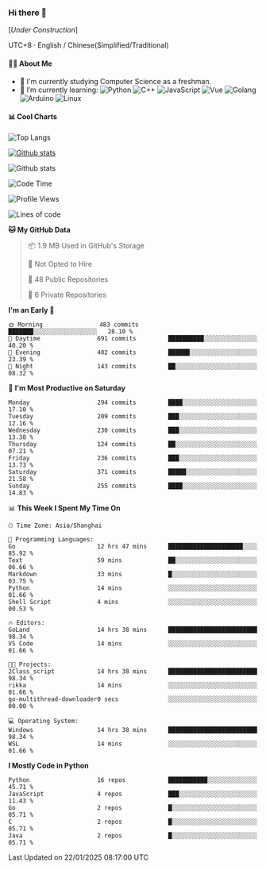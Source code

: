 ### Hi there 👋

\[*Under Construction*\]

UTC+8 · English / Chinese(Simplified/Traditional)

<!--
**NoNormalCreeper/NoNormalCreeper** is a ✨ _special_ ✨ repository because its `README.md` (this file) appears on your GitHub profile.

Here are some ideas to get you started:

- 🔭 I’m currently working on ...
- 🌱 I’m currently learning ...
- 👯 I’m looking to collaborate on ...
- 🤔 I’m looking for help with ...
- 💬 Ask me about ...
- 📫 How to reach me: ...
- 😄 Pronouns: ...
- ⚡ Fun fact: ...
-->

#### 👩‍💻 About Me

- 🏫 I'm currently studying Computer Science as a freshman.
- 🌱 I’m currently learning: 
![Python](https://img.shields.io/badge/-Python-blue?style=flat-square&logo=Python&logoColor=fff)
![C++](https://img.shields.io/badge/-C%2B%2B-00599C?style=flat-square&logo=C%2B%2B&logoColor=fff)
![JavaScript](https://img.shields.io/badge/-JavaScript-ffca18?style=flat-square&logo=JavaScript&logoColor=fff)
![Vue](https://img.shields.io/badge/-Vue-4FC08D?style=flat-square&logo=Vue.js&logoColor=fff)
![Golang](https://img.shields.io/badge/-Go-007d9c?style=flat-square&logo=Go&logoColor=fff)
![Arduino](https://img.shields.io/badge/-Arduino-00979D?style=flat-square&logo=Arduino&logoColor=fff)
![Linux](https://img.shields.io/badge/-Linux-FCC624?style=flat-square&logo=Linux&logoColor=fff)

#### 📊 Cool Charts

![Top Langs](https://github-readme-stats.vercel.app/api/top-langs/?username=NoNormalCreeper&layout=compact)

[![Github stats](https://github-readme-stats.vercel.app/api?username=NoNormalCreeper&show_icons=true)](https://github.com/anuraghazra/github-readme-stats)

![Github stats](https://github-profile-trophy.vercel.app/?username=NoNormalCreeper)


<!--START_SECTION:waka-->
![Code Time](http://img.shields.io/badge/Code%20Time-283%20hrs%2038%20mins-blue)

![Profile Views](http://img.shields.io/badge/Profile%20Views-0-blue)

![Lines of code](https://img.shields.io/badge/From%20Hello%20World%20I%27ve%20Written-2.7%20million%20lines%20of%20code-blue)

**🐱 My GitHub Data** 

> 📦 1.9 MB Used in GitHub's Storage 
 > 
> 🚫 Not Opted to Hire
 > 
> 📜 48 Public Repositories 
 > 
> 🔑 6 Private Repositories 
 > 
**I'm an Early 🐤** 

```text
🌞 Morning                483 commits         ███████░░░░░░░░░░░░░░░░░░   28.10 % 
🌆 Daytime                691 commits         ██████████░░░░░░░░░░░░░░░   40.20 % 
🌃 Evening                402 commits         ██████░░░░░░░░░░░░░░░░░░░   23.39 % 
🌙 Night                  143 commits         ██░░░░░░░░░░░░░░░░░░░░░░░   08.32 % 
```
📅 **I'm Most Productive on Saturday** 

```text
Monday                   294 commits         ████░░░░░░░░░░░░░░░░░░░░░   17.10 % 
Tuesday                  209 commits         ███░░░░░░░░░░░░░░░░░░░░░░   12.16 % 
Wednesday                230 commits         ███░░░░░░░░░░░░░░░░░░░░░░   13.38 % 
Thursday                 124 commits         ██░░░░░░░░░░░░░░░░░░░░░░░   07.21 % 
Friday                   236 commits         ███░░░░░░░░░░░░░░░░░░░░░░   13.73 % 
Saturday                 371 commits         █████░░░░░░░░░░░░░░░░░░░░   21.58 % 
Sunday                   255 commits         ████░░░░░░░░░░░░░░░░░░░░░   14.83 % 
```


📊 **This Week I Spent My Time On** 

```text
🕑︎ Time Zone: Asia/Shanghai

💬 Programming Languages: 
Go                       12 hrs 47 mins      █████████████████████░░░░   85.92 % 
Text                     59 mins             ██░░░░░░░░░░░░░░░░░░░░░░░   06.66 % 
Markdown                 33 mins             █░░░░░░░░░░░░░░░░░░░░░░░░   03.75 % 
Python                   14 mins             ░░░░░░░░░░░░░░░░░░░░░░░░░   01.66 % 
Shell Script             4 mins              ░░░░░░░░░░░░░░░░░░░░░░░░░   00.53 % 

🔥 Editors: 
GoLand                   14 hrs 38 mins      █████████████████████████   98.34 % 
VS Code                  14 mins             ░░░░░░░░░░░░░░░░░░░░░░░░░   01.66 % 

🐱‍💻 Projects: 
2Class_script            14 hrs 38 mins      █████████████████████████   98.34 % 
rikka                    14 mins             ░░░░░░░░░░░░░░░░░░░░░░░░░   01.66 % 
go-multithread-downloader0 secs              ░░░░░░░░░░░░░░░░░░░░░░░░░   00.00 % 

💻 Operating System: 
Windows                  14 hrs 38 mins      █████████████████████████   98.34 % 
WSL                      14 mins             ░░░░░░░░░░░░░░░░░░░░░░░░░   01.66 % 
```

**I Mostly Code in Python** 

```text
Python                   16 repos            ███████████░░░░░░░░░░░░░░   45.71 % 
JavaScript               4 repos             ███░░░░░░░░░░░░░░░░░░░░░░   11.43 % 
Go                       2 repos             █░░░░░░░░░░░░░░░░░░░░░░░░   05.71 % 
C                        2 repos             █░░░░░░░░░░░░░░░░░░░░░░░░   05.71 % 
Java                     2 repos             █░░░░░░░░░░░░░░░░░░░░░░░░   05.71 % 
```




 Last Updated on 22/01/2025 08:17:00 UTC
<!--END_SECTION:waka-->

